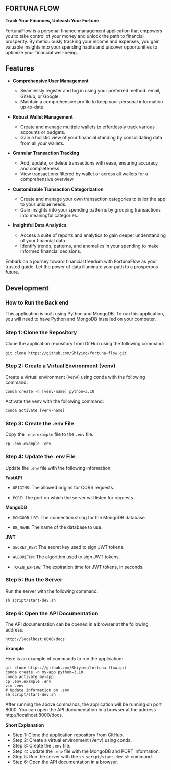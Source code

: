 ## FORTUNA FLOW
**Track Your Finances, Unleash Your Fortune**

FortunaFlow is a personal finance management application that empowers you to take control of your money and unlock the path to financial prosperity. By meticulously tracking your income and expenses, you gain valuable insights into your spending habits and uncover opportunities to optimize your financial well-being.

## Features
* **Comprehensive User Management**
  * Seamlessly register and log in using your preferred method: email, GitHub, or Google.
  * Maintain a comprehensive profile to keep your personal information up-to-date.

* **Robust Wallet Management**
  * Create and manage multiple wallets to effortlessly track various accounts or budgets.
  * Gain a holistic view of your financial standing by consolidating data from all your wallets.

* **Granular Transaction Tracking**
  * Add, update, or delete transactions with ease, ensuring accuracy and completeness.
  * View transactions filtered by wallet or across all wallets for a comprehensive overview.

* **Customizable Transaction Categorization**
  * Create and manage your own transaction categories to tailor the app to your unique needs.
  * Gain insights into your spending patterns by grouping transactions into meaningful categories.

* **Insightful Data Analytics**
  * Access a suite of reports and analytics to gain deeper understanding of your financial data.
  * Identify trends, patterns, and anomalies in your spending to make informed financial decisions.

Embark on a journey toward financial freedom with FortunaFlow as your trusted guide. Let the power of data illuminate your path to a prosperous future.

## Development

### **How to Run the Back end**

This application is built using Python and MongoDB. To run this application, you will need to have Python and MongoDB installed on your computer.

### **Step 1: Clone the Repository**

Clone the application repository from GitHub using the following command:

```
git clone https://github.com/Shiyinq/fortuna-flow.git
```

### **Step 2: Create a Virtual Environment (venv)**

Create a virtual environment (venv) using conda with the following command:

```
conda create -n [venv-name] python=3.10
```

Activate the venv with the following command:

```
conda activate [venv-name]
```

### **Step 3: Create the .env File**

Copy the `.env.example` file to the `.env` file.

```
cp .env.example .env
```

### **Step 4: Update the .env File**

Update the `.env` file with the following information:

**FastAPI**

* `ORIGINS`: The allowed origins for CORS requests.

* `PORT`: The port on which the server will listen for requests.

**MongoDB**

* `MONGODB_URI`: The connection string for the MongoDB database.

* `DB_NAME`: The name of the database to use.

**JWT**

* `SECRET_KEY`: The secret key used to sign JWT tokens.

* `ALGORITHM`: The algorithm used to sign JWT tokens.

* `TOKEN_EXPIRE`: The expiration time for JWT tokens, in seconds.

### **Step 5: Run the Server**

Run the server with the following command:

```
sh script/start-dev.sh
```

### **Step 6: Open the API Documentation**

The API documentation can be opened in a browser at the following address:

```
http://localhost:8000/docs
```

**Example**

Here is an example of commands to run the application:

```
git clone https://github.com/Shiyinq/fortuna-flow.git
conda create -n my-app python=3.10
conda activate my-app
cp .env.example .env
vim .env
# Update information on .env
sh script/start-dev.sh
```

After running the above commands, the application will be running on port 8000. You can open the API documentation in a browser at the address http://localhost:8000/docs.

**Short Explanation**

* Step 1: Clone the application repository from GitHub.
* Step 2: Create a virtual environment (venv) using conda.
* Step 3: Create the `.env` file.
* Step 4: Update the `.env` file with the MongoDB and PORT information.
* Step 5: Run the server with the `sh script/start-dev.sh` command.
* Step 6: Open the API documentation in a browser.